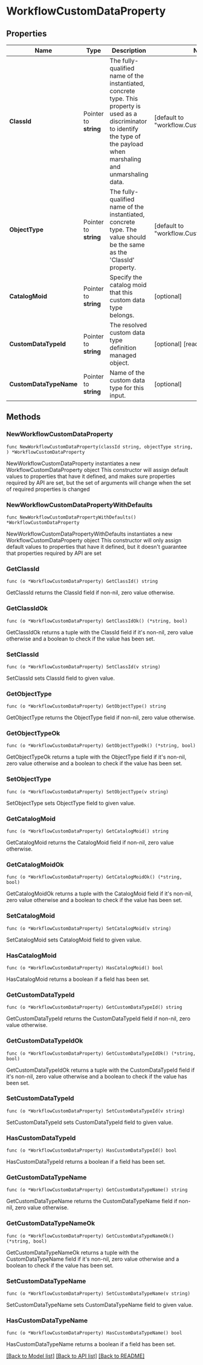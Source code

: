 # WorkflowCustomDataProperty

## Properties

Name | Type | Description | Notes
------------ | ------------- | ------------- | -------------
**ClassId** | Pointer to **string** | The fully-qualified name of the instantiated, concrete type. This property is used as a discriminator to identify the type of the payload when marshaling and unmarshaling data. | [default to "workflow.CustomDataProperty"]
**ObjectType** | Pointer to **string** | The fully-qualified name of the instantiated, concrete type. The value should be the same as the &#39;ClassId&#39; property. | [default to "workflow.CustomDataProperty"]
**CatalogMoid** | Pointer to **string** | Specify the catalog moid that this custom data type belongs. | [optional] 
**CustomDataTypeId** | Pointer to **string** | The resolved custom data type definition managed object. | [optional] [readonly] 
**CustomDataTypeName** | Pointer to **string** | Name of the custom data type for this input. | [optional] 

## Methods

### NewWorkflowCustomDataProperty

`func NewWorkflowCustomDataProperty(classId string, objectType string, ) *WorkflowCustomDataProperty`

NewWorkflowCustomDataProperty instantiates a new WorkflowCustomDataProperty object
This constructor will assign default values to properties that have it defined,
and makes sure properties required by API are set, but the set of arguments
will change when the set of required properties is changed

### NewWorkflowCustomDataPropertyWithDefaults

`func NewWorkflowCustomDataPropertyWithDefaults() *WorkflowCustomDataProperty`

NewWorkflowCustomDataPropertyWithDefaults instantiates a new WorkflowCustomDataProperty object
This constructor will only assign default values to properties that have it defined,
but it doesn't guarantee that properties required by API are set

### GetClassId

`func (o *WorkflowCustomDataProperty) GetClassId() string`

GetClassId returns the ClassId field if non-nil, zero value otherwise.

### GetClassIdOk

`func (o *WorkflowCustomDataProperty) GetClassIdOk() (*string, bool)`

GetClassIdOk returns a tuple with the ClassId field if it's non-nil, zero value otherwise
and a boolean to check if the value has been set.

### SetClassId

`func (o *WorkflowCustomDataProperty) SetClassId(v string)`

SetClassId sets ClassId field to given value.


### GetObjectType

`func (o *WorkflowCustomDataProperty) GetObjectType() string`

GetObjectType returns the ObjectType field if non-nil, zero value otherwise.

### GetObjectTypeOk

`func (o *WorkflowCustomDataProperty) GetObjectTypeOk() (*string, bool)`

GetObjectTypeOk returns a tuple with the ObjectType field if it's non-nil, zero value otherwise
and a boolean to check if the value has been set.

### SetObjectType

`func (o *WorkflowCustomDataProperty) SetObjectType(v string)`

SetObjectType sets ObjectType field to given value.


### GetCatalogMoid

`func (o *WorkflowCustomDataProperty) GetCatalogMoid() string`

GetCatalogMoid returns the CatalogMoid field if non-nil, zero value otherwise.

### GetCatalogMoidOk

`func (o *WorkflowCustomDataProperty) GetCatalogMoidOk() (*string, bool)`

GetCatalogMoidOk returns a tuple with the CatalogMoid field if it's non-nil, zero value otherwise
and a boolean to check if the value has been set.

### SetCatalogMoid

`func (o *WorkflowCustomDataProperty) SetCatalogMoid(v string)`

SetCatalogMoid sets CatalogMoid field to given value.

### HasCatalogMoid

`func (o *WorkflowCustomDataProperty) HasCatalogMoid() bool`

HasCatalogMoid returns a boolean if a field has been set.

### GetCustomDataTypeId

`func (o *WorkflowCustomDataProperty) GetCustomDataTypeId() string`

GetCustomDataTypeId returns the CustomDataTypeId field if non-nil, zero value otherwise.

### GetCustomDataTypeIdOk

`func (o *WorkflowCustomDataProperty) GetCustomDataTypeIdOk() (*string, bool)`

GetCustomDataTypeIdOk returns a tuple with the CustomDataTypeId field if it's non-nil, zero value otherwise
and a boolean to check if the value has been set.

### SetCustomDataTypeId

`func (o *WorkflowCustomDataProperty) SetCustomDataTypeId(v string)`

SetCustomDataTypeId sets CustomDataTypeId field to given value.

### HasCustomDataTypeId

`func (o *WorkflowCustomDataProperty) HasCustomDataTypeId() bool`

HasCustomDataTypeId returns a boolean if a field has been set.

### GetCustomDataTypeName

`func (o *WorkflowCustomDataProperty) GetCustomDataTypeName() string`

GetCustomDataTypeName returns the CustomDataTypeName field if non-nil, zero value otherwise.

### GetCustomDataTypeNameOk

`func (o *WorkflowCustomDataProperty) GetCustomDataTypeNameOk() (*string, bool)`

GetCustomDataTypeNameOk returns a tuple with the CustomDataTypeName field if it's non-nil, zero value otherwise
and a boolean to check if the value has been set.

### SetCustomDataTypeName

`func (o *WorkflowCustomDataProperty) SetCustomDataTypeName(v string)`

SetCustomDataTypeName sets CustomDataTypeName field to given value.

### HasCustomDataTypeName

`func (o *WorkflowCustomDataProperty) HasCustomDataTypeName() bool`

HasCustomDataTypeName returns a boolean if a field has been set.


[[Back to Model list]](../README.md#documentation-for-models) [[Back to API list]](../README.md#documentation-for-api-endpoints) [[Back to README]](../README.md)


